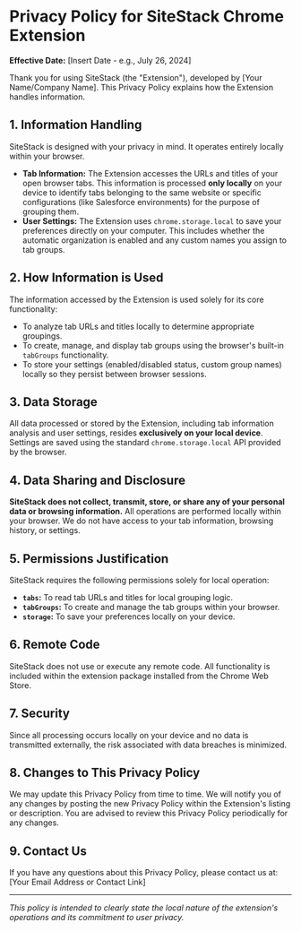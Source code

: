 # Privacy Policy for SiteStack Chrome Extension

**Effective Date:** [Insert Date - e.g., July 26, 2024]

Thank you for using SiteStack (the "Extension"), developed by [Your Name/Company Name]. This Privacy Policy explains how the Extension handles information.

## 1. Information Handling

SiteStack is designed with your privacy in mind. It operates entirely locally within your browser.

*   **Tab Information:** The Extension accesses the URLs and titles of your open browser tabs. This information is processed **only locally** on your device to identify tabs belonging to the same website or specific configurations (like Salesforce environments) for the purpose of grouping them.
*   **User Settings:** The Extension uses `chrome.storage.local` to save your preferences directly on your computer. This includes whether the automatic organization is enabled and any custom names you assign to tab groups.

## 2. How Information is Used

The information accessed by the Extension is used solely for its core functionality:

*   To analyze tab URLs and titles locally to determine appropriate groupings.
*   To create, manage, and display tab groups using the browser's built-in `tabGroups` functionality.
*   To store your settings (enabled/disabled status, custom group names) locally so they persist between browser sessions.

## 3. Data Storage

All data processed or stored by the Extension, including tab information analysis and user settings, resides **exclusively on your local device**. Settings are saved using the standard `chrome.storage.local` API provided by the browser.

## 4. Data Sharing and Disclosure

**SiteStack does not collect, transmit, store, or share any of your personal data or browsing information.** All operations are performed locally within your browser. We do not have access to your tab information, browsing history, or settings.

## 5. Permissions Justification

SiteStack requires the following permissions solely for local operation:

*   **`tabs`:** To read tab URLs and titles for local grouping logic.
*   **`tabGroups`:** To create and manage the tab groups within your browser.
*   **`storage`:** To save your preferences locally on your device.

## 6. Remote Code

SiteStack does not use or execute any remote code. All functionality is included within the extension package installed from the Chrome Web Store.

## 7. Security

Since all processing occurs locally on your device and no data is transmitted externally, the risk associated with data breaches is minimized.

## 8. Changes to This Privacy Policy

We may update this Privacy Policy from time to time. We will notify you of any changes by posting the new Privacy Policy within the Extension's listing or description. You are advised to review this Privacy Policy periodically for any changes.

## 9. Contact Us

If you have any questions about this Privacy Policy, please contact us at: [Your Email Address or Contact Link]

---

*This policy is intended to clearly state the local nature of the extension's operations and its commitment to user privacy.* 
